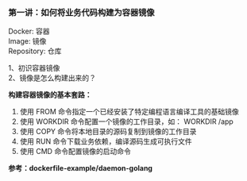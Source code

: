 ### 第一讲：如何将业务代码构建为容器镜像

Docker: 容器  
Image: 镜像   
Repository: 仓库

1、初识容器镜像   
2、镜像是怎么构建出来的？

**构建容器镜像的基本套路：**   
1) 使用 FROM 命令指定一个已经安装了特定编程语言编译工具的基础镜像
2) 使用 WORKDIR 命令配置一个镜像的工作目录，如： WORKDIR /app
3) 使用 COPY 命令将本地目录的源码复制到镜像的工作目录
4) 使用 RUN 命令下载业务依赖，编译源码生成可执行文件
5) 使用 CMD 命令配置镜像的启动命令

**参考：dockerfile-example/daemon-golang**

